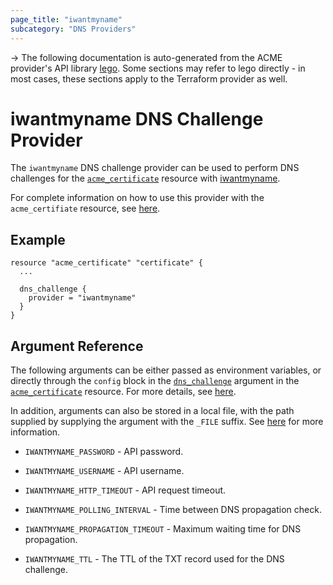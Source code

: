 ```yaml
---
page_title: "iwantmyname"
subcategory: "DNS Providers"
---
```


-> The following documentation is auto-generated from the ACME
provider's API library [lego](https://go-acme.github.io/lego/).  Some
sections may refer to lego directly - in most cases, these sections
apply to the Terraform provider as well.

# iwantmyname DNS Challenge Provider

The `iwantmyname` DNS challenge provider can be used to perform DNS challenges for
the [`acme_certificate`][resource-acme-certificate] resource with
[iwantmyname](https://iwantmyname.com).

[resource-acme-certificate]: ../resources/certificate.md

For complete information on how to use this provider with the `acme_certifiate`
resource, see [here][resource-acme-certificate-dns-challenges].

[resource-acme-certificate-dns-challenges]: ../resources/certificate.md#using-dns-challenges

## Example

```hcl
resource "acme_certificate" "certificate" {
  ...

  dns_challenge {
    provider = "iwantmyname"
  }
}
```
## Argument Reference

The following arguments can be either passed as environment variables, or
directly through the `config` block in the
[`dns_challenge`][resource-acme-certificate-dns-challenge-arg] argument in the
[`acme_certificate`][resource-acme-certificate] resource. For more details, see
[here][resource-acme-certificate-dns-challenges].

[resource-acme-certificate-dns-challenge-arg]: ../resources/certificate.md#dns_challenge

In addition, arguments can also be stored in a local file, with the path
supplied by supplying the argument with the `_FILE` suffix. See
[here][acme-certificate-file-arg-example] for more information.

[acme-certificate-file-arg-example]: ../resources/certificate.md#using-variable-files-for-provider-arguments

* `IWANTMYNAME_PASSWORD` - API password.
* `IWANTMYNAME_USERNAME` - API username.

* `IWANTMYNAME_HTTP_TIMEOUT` - API request timeout.
* `IWANTMYNAME_POLLING_INTERVAL` - Time between DNS propagation check.
* `IWANTMYNAME_PROPAGATION_TIMEOUT` - Maximum waiting time for DNS propagation.
* `IWANTMYNAME_TTL` - The TTL of the TXT record used for the DNS challenge.


